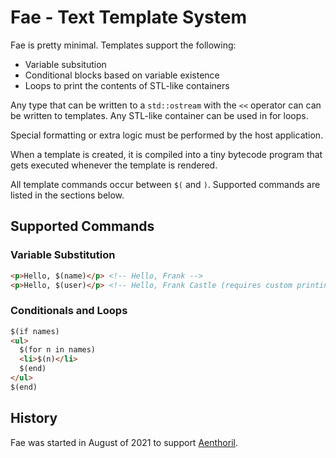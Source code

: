 # Fae - Text Template System

Fae is pretty minimal. Templates support the following:

* Variable subsitution
* Conditional blocks based on variable existence
* Loops to print the contents of STL-like containers

Any type that can be written to a `std::ostream` with the `<<` operator can can
be written to templates. Any STL-like container can be used in for loops.

Special formatting or extra logic must be performed by the host application.

When a template is created, it is compiled into a tiny bytecode program that
gets executed whenever the template is rendered.

All template commands occur between `$(` and `)`. Supported commands are listed
in the sections below.

## Supported Commands

### Variable Substitution

```html
<p>Hello, $(name)</p> <!-- Hello, Frank -->
<p>Hello, $(user)</p> <!-- Hello, Frank Castle (requires custom printing method for typeof(user)) -->
```

### Conditionals and Loops

```html
$(if names)
<ul>
  $(for n in names)
  <li>$(n)</li>
  $(end)
</ul>
$(end)
```

## History

Fae was started in August of 2021 to support [Aenthoril](https://aenthoril.com).
